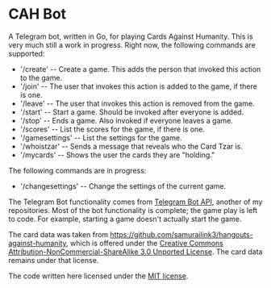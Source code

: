 # CAH Bot
A Telegram bot, written in Go, for playing Cards Against Humanity.  This is very much still a work in progress.  Right now, the following commands are supported:

- '/create' -- Create a game.  This adds the person that invoked this action to the game.
- '/join' -- The user that invokes this action is added to the game, if there is one.
- '/leave' -- The user that invokes this action is removed from the game.
- '/start' -- Start a game.  Should be invoked after everyone is added.
- '/stop' -- Ends a game.  Also invoked if everyone leaves a game.
- '/scores' -- List the scores for the game, if there is one.
- '/gamesettings' -- List the settings for the game.
- '/whoistzar' -- Sends a message that reveals who the Card Tzar is.
- '/mycards' -- Shows the user the cards they are "holding."

The following commands are in progress:
- '/changesettings' -- Change the settings of the current game.

The Telegram Bot functionality comes from [Telegram Bot API](https://github.com/thedadams/telegram-bot-api), another of my repositories.  Most of the bot functionality is complete; the game play is left to code.  For example, starting a game doesn't actually start the game.

The card data was taken from https://github.com/samurailink3/hangouts-against-humanity, which is offered under the [Creative Commons Attribution-NonCommercial-ShareAlike 3.0 Unported License](http://creativecommons.org/licenses/by-nc-sa/3.0/deed.en_US).  The card data remains under that license.

The code written here licensed under the [MIT license](LICENSE).
